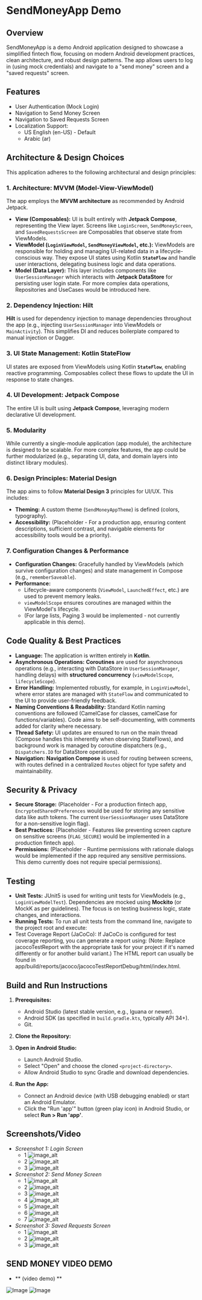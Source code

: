 # SendMoneyApp Demo

## Overview

SendMoneyApp is a demo Android application designed to showcase a simplified fintech flow, focusing on modern Android development practices, clean architecture, and robust design patterns. The app allows users to log in (using mock credentials) and navigate to a "send money" screen and a "saved requests" screen.

## Features

*   User Authentication (Mock Login)
*   Navigation to Send Money Screen
*   Navigation to Saved Requests Screen
*   Localization Support:
    *   US English (en-US) - Default
    *   Arabic (ar)

## Architecture & Design Choices

This application adheres to the following architectural and design principles:

### 1. Architecture: MVVM (Model-View-ViewModel)
The app employs the **MVVM architecture** as recommended by Android Jetpack.
*   **View (Composables):** UI is built entirely with **Jetpack Compose**, representing the View layer. Screens like `LoginScreen`, `SendMoneyScreen`, and `SavedRequestsScreen` are Composables that observe state from ViewModels.
*   **ViewModel (`LoginViewModel`, `SendMoneyViewModel`, etc.):** ViewModels are responsible for holding and managing UI-related data in a lifecycle-conscious way. They expose UI states using Kotlin **`StateFlow`** and handle user interactions, delegating business logic and data operations.
*   **Model (Data Layer):** This layer includes components like `UserSessionManager` which interacts with **Jetpack DataStore** for persisting user login state. For more complex data operations, Repositories and UseCases would be introduced here.

### 2. Dependency Injection: Hilt
**Hilt** is used for dependency injection to manage dependencies throughout the app (e.g., injecting `UserSessionManager` into ViewModels or `MainActivity`). This simplifies DI and reduces boilerplate compared to manual injection or Dagger.

### 3. UI State Management: Kotlin StateFlow
UI states are exposed from ViewModels using Kotlin **`StateFlow`**, enabling reactive programming. Composables collect these flows to update the UI in response to state changes.

### 4. UI Development: Jetpack Compose
The entire UI is built using **Jetpack Compose**, leveraging modern declarative UI development.

### 5. Modularity
While currently a single-module application (app module), the architecture is designed to be scalable. For more complex features, the app could be further modularized (e.g., separating UI, data, and domain layers into distinct library modules).

### 6. Design Principles: Material Design
The app aims to follow **Material Design 3** principles for UI/UX. This includes:
*   **Theming:** A custom theme (`SendMoneyAppTheme`) is defined (colors, typography).
*   **Accessibility:** (Placeholder - For a production app, ensuring content descriptions, sufficient contrast, and navigable elements for accessibility tools would be a priority).

### 7. Configuration Changes & Performance
*   **Configuration Changes:** Gracefully handled by ViewModels (which survive configuration changes) and state management in Compose (e.g., `rememberSaveable`).
*   **Performance:**
    *   Lifecycle-aware components (`ViewModel`, `LaunchedEffect`, etc.) are used to prevent memory leaks.
    *   `viewModelScope` ensures coroutines are managed within the ViewModel's lifecycle.
    *   (For large lists, Paging 3 would be implemented - not currently applicable in this demo).

## Code Quality & Best Practices

*   **Language:** The application is written entirely in **Kotlin**.
*   **Asynchronous Operations:** **Coroutines** are used for asynchronous operations (e.g., interacting with DataStore in `UserSessionManager`, handling delays) with **structured concurrency** (`viewModelScope`, `lifecycleScope`).
*   **Error Handling:** Implemented robustly, for example, in `LoginViewModel`, where error states are managed with `StateFlow` and communicated to the UI to provide user-friendly feedback.
*   **Naming Conventions & Readability:** Standard Kotlin naming conventions are followed (CamelCase for classes, camelCase for functions/variables). Code aims to be self-documenting, with comments added for clarity where necessary.
*   **Thread Safety:** UI updates are ensured to run on the main thread (Compose handles this inherently when observing StateFlows), and background work is managed by coroutine dispatchers (e.g., `Dispatchers.IO` for DataStore operations).
*   **Navigation:** **Navigation Compose** is used for routing between screens, with routes defined in a centralized `Routes` object for type safety and maintainability.

## Security & Privacy

*   **Secure Storage:** (Placeholder - For a production fintech app, `EncryptedSharedPreferences` would be used for storing any sensitive data like auth tokens. The current `UserSessionManager` uses DataStore for a non-sensitive login flag).
*   **Best Practices:** (Placeholder - Features like preventing screen capture on sensitive screens (`FLAG_SECURE`) would be implemented in a production fintech app).
*   **Permissions:** (Placeholder - Runtime permissions with rationale dialogs would be implemented if the app required any sensitive permissions. This demo currently does not require special permissions).

## Testing

*   **Unit Tests:** JUnit5 is used for writing unit tests for ViewModels (e.g., `LoginViewModelTest`). Dependencies are mocked using **Mockito** (or MockK as per guidelines). The focus is on testing business logic, state changes, and interactions.
*   **Running Tests:** To run all unit tests from the command line, navigate to the project root and execute:
*   Test Coverage Report (JaCoCo): If JaCoCo is configured for test coverage reporting, you can generate a report using:
     (Note: Replace jacocoTestReport with the appropriate task for your project if it's named differently or for another build variant.) The HTML report can usually be found in app/build/reports/jacoco/jacocoTestReportDebug/html/index.html.

## Build and Run Instructions

1.  **Prerequisites:**
    *   Android Studio (latest stable version, e.g., Iguana or newer).
    *   Android SDK (as specified in `build.gradle.kts`, typically API 34+).
    *   Git.
2.  **Clone the Repository:**

3.  **Open in Android Studio:**
    *   Launch Android Studio.
    *   Select "Open" and choose the cloned `<project-directory>`.
    *   Allow Android Studio to sync Gradle and download dependencies.
4.  **Run the App:**
    *   Connect an Android device (with USB debugging enabled) or start an Android Emulator.
    *   Click the "Run 'app'" button (green play icon) in Android Studio, or select **Run > Run 'app'**.

## Screenshots/Video

*   *Screenshot 1: Login Screen*
    * 1 ![image_alt](https://github.com/mkrtchyanmnatsakan/SendMoney/blob/master/login_1.jpeg?raw=true) 
    * 2 ![image_alt](https://github.com/mkrtchyanmnatsakan/SendMoney/blob/master/login_2.jpeg?raw=true) 
    * 3 ![image_alt](https://github.com/mkrtchyanmnatsakan/SendMoney/blob/master/login_3.jpeg?raw=true) 
*   *Screenshot 2: Send Money Screen*
    * 1 ![image_alt](https://github.com/mkrtchyanmnatsakan/SendMoney/blob/master/send_money_1.jpeg?raw=true) 
    * 2 ![image_alt](https://github.com/mkrtchyanmnatsakan/SendMoney/blob/master/send_money_2.jpeg?raw=true) 
    * 3 ![image_alt](https://github.com/mkrtchyanmnatsakan/SendMoney/blob/master/send_money_3.jpeg?raw=true) 
    * 4 ![image_alt](https://github.com/mkrtchyanmnatsakan/SendMoney/blob/master/send_money_4.jpeg?raw=true) 
    * 5 ![image_alt](https://github.com/mkrtchyanmnatsakan/SendMoney/blob/master/send_money_5.jpeg?raw=true) 
    * 6 ![image_alt](https://github.com/mkrtchyanmnatsakan/SendMoney/blob/master/send_money_6.jpeg?raw=true) 
    * 7 ![image_alt](https://github.com/mkrtchyanmnatsakan/SendMoney/blob/master/send_money_7.jpeg?raw=true) 
*   *Screenshot 3: Saved Requests Screen*
    * 1 ![image_alt](https://github.com/mkrtchyanmnatsakan/SendMoney/blob/master/saved_requestes_1.jpeg?raw=true) 
    * 2 ![image_alt](https://github.com/mkrtchyanmnatsakan/SendMoney/blob/master/saved_requestes_2.jpeg?raw=true) 
    * 3 ![image_alt](https://github.com/mkrtchyanmnatsakan/SendMoney/blob/master/saved_requestes_3.jpeg?raw=true) 

##  SEND MONEY VIDEO DEMO
*   ** (video demo) **

![Image](https://github.com/user-attachments/assets/6acdf049-4163-4053-8d91-a9a28de03458)
![Image](https://github.com/user-attachments/assets/e2e0cbc2-46b0-4cc1-8965-d92f1eb050ae)



    
